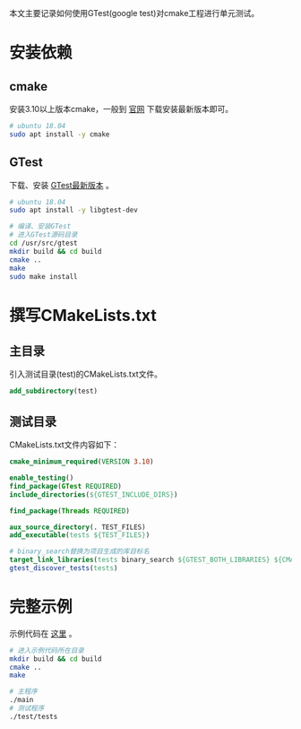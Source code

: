 
本文主要记录如何使用GTest(google test)对cmake工程进行单元测试。  
<!--more-->

# 安装依赖
## cmake
安装3.10以上版本cmake，一般到 [官网](https://cmake.org/download) 下载安装最新版本即可。  
```sh
# ubuntu 18.04
sudo apt install -y cmake
```

## GTest
下载、安装 [GTest最新版本](https://github.com/google/googletest/releases) 。  
```sh
# ubuntu 18.04
sudo apt install -y libgtest-dev

# 编译、安装GTest
# 进入GTest源码目录
cd /usr/src/gtest
mkdir build && cd build
cmake ..
make
sudo make install
```

# 撰写CMakeLists.txt

## 主目录
引入测试目录(test)的CMakeLists.txt文件。  
```cmake
add_subdirectory(test)
```

## 测试目录
CMakeLists.txt文件内容如下：  
```cmake
cmake_minimum_required(VERSION 3.10)

enable_testing()
find_package(GTest REQUIRED)
include_directories(${GTEST_INCLUDE_DIRS})

find_package(Threads REQUIRED)

aux_source_directory(. TEST_FILES)
add_executable(tests ${TEST_FILES})

# binary_search替换为项目生成的库目标名
target_link_libraries(tests binary_search ${GTEST_BOTH_LIBRARIES} ${CMAKE_THREAD_LIBS_INIT})
gtest_discover_tests(tests)
```

# 完整示例
示例代码在 [这里](https://github.com/edward852/algorithm/tree/master/binary_search) 。  
```sh
# 进入示例代码所在目录
mkdir build && cd build
cmake ..
make

# 主程序
./main
# 测试程序
./test/tests
```
